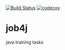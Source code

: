 [![Build Status](https://travis-ci.org/goddelsh/job4j-middle.svg?branch=master)](https://travis-ci.org/goddelsh/job4j-middle)
[![codecov](https://codecov.io/gh/goddelsh/job4j-middle/branch/master/graph/badge.svg)](https://codecov.io/gh/goddelsh/job4j-middle)
# job4j
java training tasks

